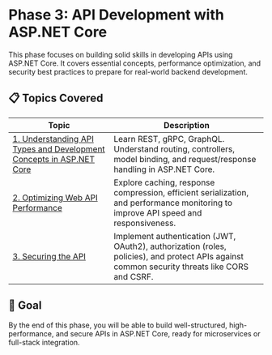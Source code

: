 # Phase 3: API Development with ASP.NET Core

This phase focuses on building solid skills in developing APIs using ASP.NET Core. It covers essential concepts, performance optimization, and security best practices to prepare for real-world backend development.

## 📋 Topics Covered

| Topic | Description |
|----------|-------------|
| [1. Understanding API Types and Development Concepts in ASP.NET Core](contents\api-types-and-api-concepts.md) | Learn REST, gRPC, GraphQL. Understand routing, controllers, model binding, and request/response handling in ASP.NET Core. |
| [2. Optimizing Web API Performance](contents\optimizing-api-performance.md) | Explore caching, response compression, efficient serialization, and performance monitoring to improve API speed and responsiveness. |
| [3. Securing the API](contents\securing-api.md) | Implement authentication (JWT, OAuth2), authorization (roles, policies), and protect APIs against common security threats like CORS and CSRF. |

## 🎯 Goal
By the end of this phase, you will be able to build well-structured, high-performance, and secure APIs in ASP.NET Core, ready for microservices or full-stack integration.
